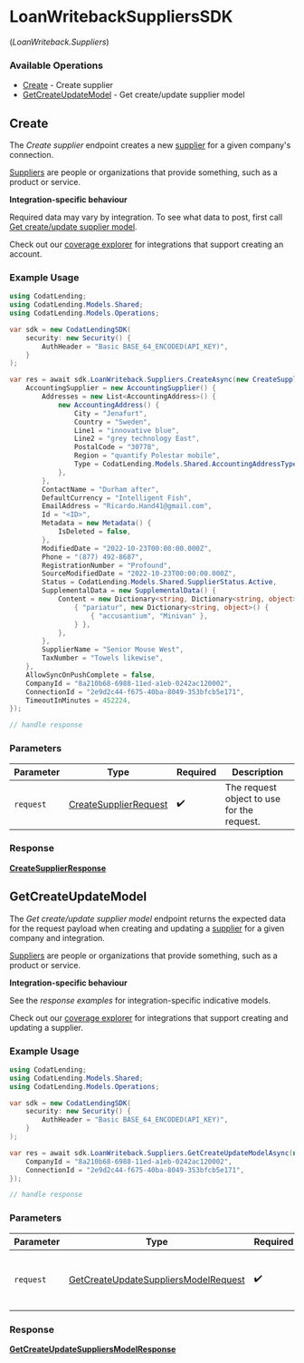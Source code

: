 # LoanWritebackSuppliersSDK
(*LoanWriteback.Suppliers*)

### Available Operations

* [Create](#create) - Create supplier
* [GetCreateUpdateModel](#getcreateupdatemodel) - Get create/update supplier model

## Create

The *Create supplier* endpoint creates a new [supplier](https://docs.codat.io/lending-api#/schemas/Supplier) for a given company's connection.

[Suppliers](https://docs.codat.io/lending-api#/schemas/Supplier) are people or organizations that provide something, such as a product or service.

**Integration-specific behaviour**

Required data may vary by integration. To see what data to post, first call [Get create/update supplier model](https://docs.codat.io/lending-api#/operations/get-create-update-suppliers-model).

Check out our [coverage explorer](https://knowledge.codat.io/supported-features/accounting?view=tab-by-data-type&dataType=suppliers) for integrations that support creating an account.


### Example Usage

```csharp
using CodatLending;
using CodatLending.Models.Shared;
using CodatLending.Models.Operations;

var sdk = new CodatLendingSDK(
    security: new Security() {
        AuthHeader = "Basic BASE_64_ENCODED(API_KEY)",
    }
);

var res = await sdk.LoanWriteback.Suppliers.CreateAsync(new CreateSupplierRequest() {
    AccountingSupplier = new AccountingSupplier() {
        Addresses = new List<AccountingAddress>() {
            new AccountingAddress() {
                City = "Jenafurt",
                Country = "Sweden",
                Line1 = "innovative blue",
                Line2 = "grey technology East",
                PostalCode = "30778",
                Region = "quantify Polestar mobile",
                Type = CodatLending.Models.Shared.AccountingAddressType.Billing,
            },
        },
        ContactName = "Durham after",
        DefaultCurrency = "Intelligent Fish",
        EmailAddress = "Ricardo.Hand41@gmail.com",
        Id = "<ID>",
        Metadata = new Metadata() {
            IsDeleted = false,
        },
        ModifiedDate = "2022-10-23T00:00:00.000Z",
        Phone = "(877) 492-8687",
        RegistrationNumber = "Profound",
        SourceModifiedDate = "2022-10-23T00:00:00.000Z",
        Status = CodatLending.Models.Shared.SupplierStatus.Active,
        SupplementalData = new SupplementalData() {
            Content = new Dictionary<string, Dictionary<string, object>>() {
                { "pariatur", new Dictionary<string, object>() {
                    { "accusantium", "Minivan" },
                } },
            },
        },
        SupplierName = "Senior Mouse West",
        TaxNumber = "Towels likewise",
    },
    AllowSyncOnPushComplete = false,
    CompanyId = "8a210b68-6988-11ed-a1eb-0242ac120002",
    ConnectionId = "2e9d2c44-f675-40ba-8049-353bfcb5e171",
    TimeoutInMinutes = 452224,
});

// handle response
```

### Parameters

| Parameter                                                                 | Type                                                                      | Required                                                                  | Description                                                               |
| ------------------------------------------------------------------------- | ------------------------------------------------------------------------- | ------------------------------------------------------------------------- | ------------------------------------------------------------------------- |
| `request`                                                                 | [CreateSupplierRequest](../../models/operations/CreateSupplierRequest.md) | :heavy_check_mark:                                                        | The request object to use for the request.                                |


### Response

**[CreateSupplierResponse](../../models/operations/CreateSupplierResponse.md)**


## GetCreateUpdateModel

The *Get create/update supplier model* endpoint returns the expected data for the request payload when creating and updating a [supplier](https://docs.codat.io/lending-api#/schemas/Supplier) for a given company and integration.

[Suppliers](https://docs.codat.io/lending-api#/schemas/Supplier) are people or organizations that provide something, such as a product or service.

**Integration-specific behaviour**

See the *response examples* for integration-specific indicative models.

Check out our [coverage explorer](https://knowledge.codat.io/supported-features/accounting?view=tab-by-data-type&dataType=suppliers) for integrations that support creating and updating a supplier.


### Example Usage

```csharp
using CodatLending;
using CodatLending.Models.Shared;
using CodatLending.Models.Operations;

var sdk = new CodatLendingSDK(
    security: new Security() {
        AuthHeader = "Basic BASE_64_ENCODED(API_KEY)",
    }
);

var res = await sdk.LoanWriteback.Suppliers.GetCreateUpdateModelAsync(new GetCreateUpdateSuppliersModelRequest() {
    CompanyId = "8a210b68-6988-11ed-a1eb-0242ac120002",
    ConnectionId = "2e9d2c44-f675-40ba-8049-353bfcb5e171",
});

// handle response
```

### Parameters

| Parameter                                                                                               | Type                                                                                                    | Required                                                                                                | Description                                                                                             |
| ------------------------------------------------------------------------------------------------------- | ------------------------------------------------------------------------------------------------------- | ------------------------------------------------------------------------------------------------------- | ------------------------------------------------------------------------------------------------------- |
| `request`                                                                                               | [GetCreateUpdateSuppliersModelRequest](../../models/operations/GetCreateUpdateSuppliersModelRequest.md) | :heavy_check_mark:                                                                                      | The request object to use for the request.                                                              |


### Response

**[GetCreateUpdateSuppliersModelResponse](../../models/operations/GetCreateUpdateSuppliersModelResponse.md)**

